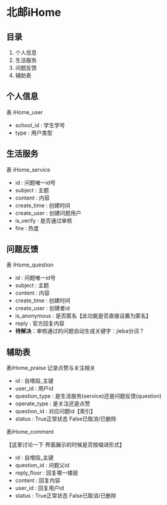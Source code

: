 # 北邮iHome

## 目录

1. 个人信息
2. 生活服务
3. 问题反馈
4. 辅助表

## 个人信息

表 iHome_user

- school_id : 学生学号
- type : 用户类型

## 生活服务

表 iHome_service

* id : 问题唯一id号
* subject : 主题
* content : 内容
* create_time : 创建时间
* create_user : 创建问题用户
* is_verify : 是否通过审核
* fire : 热度

## 问题反馈

表 iHome_question

- id : 问题唯一id号
- subject : 主题
- content : 内容
- create_time : 创建时间
- create_user : 创建者id
- is_anonymous : 是否匿名【此功能是否直接设置为匿名】
- reply : 官方回复内容
- **待解决**：审核通过的问题自动生成关键字：jieba分词？

## 辅助表

表iHome_praise 记录点赞与关注相关

* id : 自增段_主键
* user_id : 用户id
* question_type : 是生活服务(service)还是问题反馈(question)
* operate_type : 是关注还是点赞
* question_id : 对应问题id【索引】
* status : True正常状态 False已取消/已删除

表iHome_comment

【这里讨论一下 界面展示的时候是否按缩进形式】

- id : 自增段_主键
- question_id : 问题父id
- reply_floor : 回复哪一楼层
- content : 回复内容
- user_id : 回复用户id
- status : True正常状态 False已取消/已删除